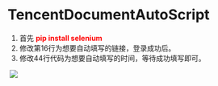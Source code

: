 # TencentDocumentAutoScript

1. 首先<font color='red'> **pip install selenium**</font>
2. 修改第16行为想要自动填写的链接，登录成功后。
3. 修改44行代码为想要自动填写的时间，等待成功填写即可。

​	![](https://cdn.jsdelivr.net/gh/feesavage/typora_imagesBed@main/images/202410311030147.png)



